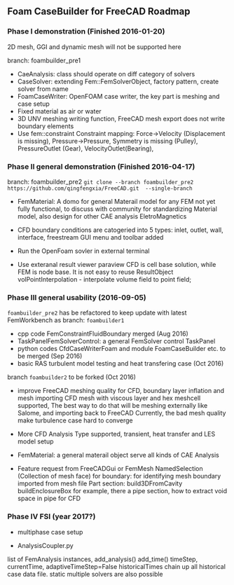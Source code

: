 
## Foam CaseBuilder for FreeCAD Roadmap

### Phase I demonstration (Finished 2016-01-20)

2D mesh, GGI and dynamic mesh will not be supported here

branch: foambuilder_pre1
- CaeAnalysis: class should operate on diff category of solvers
- CaseSolver: extending Fem::FemSolverObject, factory pattern, create solver from name
- FoamCaseWriter: OpenFOAM case writer, the key part is meshing and case setup
- Fixed material as air or water
- 3D UNV meshing writing function, FreeCAD mesh export does not write boundary elements
- Use fem::constraint Constraint mapping: 
    Force->Velocity (Displacement is missing), 
    Pressure->Pressure, Symmetry is missing (Pulley), 
    PressureOutlet (Gear), VelocityOutlet(Bearing),

### Phase II general demonstration (Finished 2016-04-17)

branch: foambuilder_pre2
`git clone --branch foambuilder_pre2 https://github.com/qingfengxia/FreeCAD.git  --single-branch`

- FemMaterial:  A domo for general Materail model for any FEM
   not yet fully functional, to discuss with community for standardizing Material model, 
   also design for other CAE analysis EletroMagnetics
   
- CFD boundary conditions are catogeried into 5 types: inlet, outlet, wall, interface, freestream
    GUI menu and toolbar added
    
- Run the OpenFoam sovler in external terminal

- Use exteranal result viewer paraview
    CFD is cell base solution, while FEM is node base. It is not easy to reuse ResultObject 
    volPointInterpolation - interpolate volume field to point field;

### Phase III general usability (2016-09-05)

`foambuilder_pre2` has be refactored to keep update with latest FemWorkbench as branch: `foambuilder1`

- cpp code FemConstraintFluidBoundary merged (Aug 2016)
- TaskPanelFemSolverControl:  a general FemSolver control TaskPanel
- python codes CfdCaseWriterFoam and module FoamCaseBuilder etc. to be merged (Sep 2016)
- basic RAS turbulent model testing and heat transfering case (Oct 2016)


branch `foambuilder2` to be forked (Oct 2016)

- improve FreeCAD meshing quality for CFD, boundary layer inflation and mesh importing
    CFD mesh with viscous layer and hex meshcell supported,
    The best way to do that will be meshing externally like Salome, and importing back to FreeCAD
    Currently, the bad mesh quality make turbulence case hard to converge

- More CFD Analysis Type supported, transient, heat transfer and LES model setup

- FemMaterial: a general materail object serve all kinds of CAE Analysis
   
- Feature request from FreeCADGui or FemMesh
   NamedSelection (Collection of mesh face) for boundary:
          for identifying mesh boundary imported from mesh file
   Part section: build3DFromCavity buildEnclosureBox
          for example, there a pipe section, how to extract void space in pipe for CFD

### Phase IV  FSI (year 2017?)

- multiphase case setup

- AnalysisCoupler.py

list of FemAnalysis instances,  add_analysis()  add_time()
timeStep, currentTime,  adaptiveTimeStep=False
historicalTimes chain up all historical case data file. 
static multiple solvers are also possible





